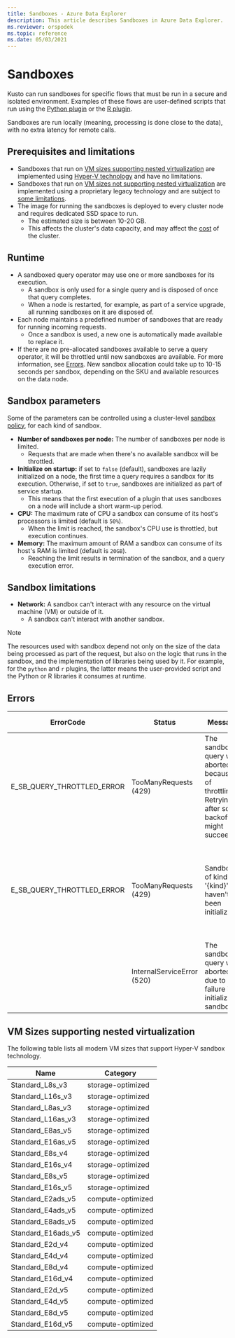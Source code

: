 ```yaml
---
title: Sandboxes - Azure Data Explorer
description: This article describes Sandboxes in Azure Data Explorer.
ms.reviewer: orspodek
ms.topic: reference
ms.date: 05/03/2021
---
```

# Sandboxes

Kusto can run sandboxes for specific flows that must be run in a secure and isolated environment.
Examples of these flows are user-defined scripts that run using the [Python plugin](../query/pythonplugin.md) or the [R plugin](../query/rplugin.md).

Sandboxes are run locally (meaning, processing is done close to the data), with no extra latency for remote calls.

## Prerequisites and limitations

* Sandboxes that run on [VM sizes supporting nested virtualization](#vm-sizes-supporting-nested-virtualization) are implemented using [Hyper-V technology](https://en.wikipedia.org/wiki/Hyper-V) and have no limitations.
* Sandboxes that run on [VM sizes not supporting nested virtualization](sandboxes-in-non-modern-skus.md#virtual-machine-sizes) are implemented using a proprietary legacy technology and are subject to [some limitations](sandboxes-in-non-modern-skus.md).
* The image for running the sandboxes is deployed to every cluster node and requires dedicated SSD space to run.
  * The estimated size is between 10-20 GB.
  * This affects the cluster's data capacity, and may affect the [cost](https://azure.microsoft.com/pricing/details/data-explorer) of the cluster.

## Runtime

* A sandboxed query operator may use one or more sandboxes for its execution.
  * A sandbox is only used for a single query and is disposed of once that query completes.
  * When a node is restarted, for example, as part of a service upgrade, all running sandboxes on it are disposed of.
* Each node maintains a predefined number of sandboxes that are ready for running incoming requests.
  * Once a sandbox is used, a new one is automatically made available to replace it.
* If there are no pre-allocated sandboxes available to serve a query operator, it will be throttled until new sandboxes are available. For more information, see [Errors](#errors). New sandbox allocation could take up to 10-15 seconds per sandbox, depending on the SKU and available resources on the data node.

## Sandbox parameters

Some of the  parameters can be controlled using a cluster-level [sandbox policy](../management/sandbox-policy.md), for each kind of sandbox.

* **Number of sandboxes per node:** The number of sandboxes per node is limited.
  * Requests that are made when there's no available sandbox will be throttled.
* **Initialize on startup:** if set to `false` (default), sandboxes are lazily initialized on a node, the first time a query requires a sandbox for its execution. Otherwise, if set to `true`, sandboxes are initialized as part of service startup.
  * This means that the first execution of a plugin that uses sandboxes on a node will include a short warm-up period.
* **CPU:** The maximum rate of CPU a sandbox can consume of its host's processors is limited (default is `50%`).
  * When the limit is reached, the sandbox's CPU use is throttled, but execution continues.
* **Memory:** The maximum amount of RAM a sandbox can consume of its host's RAM is limited (default is `20GB`).
  * Reaching the limit results in termination of the sandbox, and a query execution error.

## Sandbox limitations

* **Network:** A sandbox can't interact with any resource on the virtual machine (VM) or outside of it.
  * A sandbox can't interact with another sandbox.

> [!NOTE]
> The resources used with sandbox depend not only on the size of the data being processed as part of the request,
> but also on the logic that runs in the sandbox, and the implementation of libraries being used by it.
> For example, for the `python` and `r` plugins, the latter means the user-provided script and the Python or R libraries it consumes at runtime.

## Errors

|ErrorCode                 |Status                     |Message                                                                                            |Potential reason                                                                                                    |
|--------------------------|---------------------------|---------------------------------------------------------------------------------------------------|--------------------------------------------------------------------------------------------------------------------|
|E_SB_QUERY_THROTTLED_ERROR|TooManyRequests (429)      |The sandboxed query was aborted because of throttling. Retrying after some backoff might succeed   |There are no available sandboxes on the target node. New sandboxes should become available in a few seconds         |
|E_SB_QUERY_THROTTLED_ERROR|TooManyRequests (429)      |Sandboxes of kind '{kind}' haven't yet been initialized                                            |The sandbox policy has recently changed. New sandboxes obeying the new policy will become available in a few seconds|
|                          |InternalServiceError (520) |The sandboxed query was aborted due to a failure in initializing sandboxes                         |An unexpected infrastructure failure.                         |

## VM Sizes supporting nested virtualization

The following table lists all modern VM sizes that support Hyper-V sandbox technology.

| **Name**                              | **Category**      |
|---------------------------------------|-------------------|
| Standard_L8s_v3                       | storage-optimized |
| Standard_L16s_v3                      | storage-optimized |
| Standard_L8as_v3                      | storage-optimized |
| Standard_L16as_v3                     | storage-optimized |
| Standard_E8as_v5                      | storage-optimized |
| Standard_E16as_v5                     | storage-optimized |
| Standard_E8s_v4                       | storage-optimized |
| Standard_E16s_v4                      | storage-optimized |
| Standard_E8s_v5                       | storage-optimized |
| Standard_E16s_v5                      | storage-optimized |
| Standard_E2ads_v5                     | compute-optimized |
| Standard_E4ads_v5                     | compute-optimized |
| Standard_E8ads_v5                     | compute-optimized |
| Standard_E16ads_v5                    | compute-optimized |
| Standard_E2d_v4                       | compute-optimized |
| Standard_E4d_v4                       | compute-optimized |
| Standard_E8d_v4                       | compute-optimized |
| Standard_E16d_v4                      | compute-optimized |
| Standard_E2d_v5                       | compute-optimized |
| Standard_E4d_v5                       | compute-optimized |
| Standard_E8d_v5                       | compute-optimized |
| Standard_E16d_v5                      | compute-optimized |
